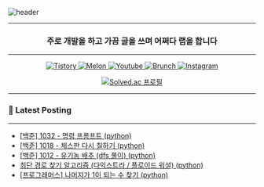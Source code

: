 ![header](https://capsule-render.vercel.app/api?type=waving&color=auto&height=300&section=header&text=Take%20Knowledge&fontSize=90&fontAlign=50)
<div align="center">

---

<h3 align="center"> 주로 개발을 하고 가끔 글을 쓰며 어쩌다 랩을 합니다 </h3>

---

<p align="center">
  <a href="https://takeknowledge.tistory.com/">
      <img alt="Tistory" src="https://img.shields.io/badge/tistory-000000?style=plastic&logo=tistory&logoColor=white"/>
  </a>
  <a href="https://www.melon.com/artist/timeline.htm?artistId=3233569">
      <img alt="Melon" src="https://img.shields.io/badge/Melon-00CD3C?style=plastic" />
  </a> 
   <a href="https://www.youtube.com/@nomelancholy/">
      <img alt="Youtube" src="https://img.shields.io/badge/youtube-FF0000?style=plastic&logo=youtube&logoColor=white"/>
  </a>
   <a href="https://www.melon.com/artist/timeline.htm?artistId=3233569">
      <img alt="Brunch" src="https://img.shields.io/badge/Brunch-1E191A?style=plastic" />
  </a> 
  <a href="https://www.instagram.com/takeknowledge/">
      <img alt="Instagram" src="https://img.shields.io/badge/Instagram-E4405F?style=plastic&logo=instagram&logoColor=white"/>
  </a>
</p>

  
[![Solved.ac
프로필](http://mazassumnida.wtf/api/v2/generate_badge?boj=nomelancholy)](https://solved.ac/nomelancholy)
</div>

---

### 🚀 Latest Posting

---

<!-- BLOG-POST-LIST:START -->
- [[백준] 1032 - 명령 프롬프트 &lpar;python&rpar;](https://takeknowledge.tistory.com/156)
- [[백준] 1018 - 체스판 다시 칠하기 &lpar;python&rpar;](https://takeknowledge.tistory.com/155)
- [[백준] 1012 - 유기농 배추 &lpar;dfs 풀이&rpar; &lpar;python&rpar;](https://takeknowledge.tistory.com/154)
- [최단 경로 찾기 알고리즘 &lpar;다익스트라 / 플로이드 워셜&rpar; &lpar;python&rpar;](https://takeknowledge.tistory.com/153)
- [[프로그래머스] 나머지가 1이 되는 수 찾기 &lpar;python&rpar;](https://takeknowledge.tistory.com/152)
<!-- BLOG-POST-LIST:END -->
